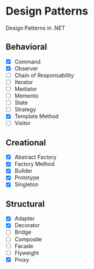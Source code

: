 # Design Patterns

Design Patterns in .NET

## Behavioral

- [x] Command 
- [x] Observer 
- [ ] Chain of Responsability
- [ ] Iterator
- [ ] Mediator
- [ ] Memento
- [ ] State
- [ ] Strategy
- [x] Template Method
- [ ] Visitor

## Creational

- [x] Abstract Factory 
- [x] Factory Method
- [x] Builder
- [x] Prototype
- [x] Singleton 

## Structural

- [x] Adapter 
- [x] Decorator
- [ ] Bridge
- [ ] Composite
- [ ] Facade
- [ ] Flyweight
- [x] Proxy
